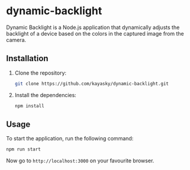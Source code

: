 # dynamic-backlight

Dynamic Backlight is a Node.js application that dynamically adjusts the backlight of a device based on the colors in the captured image from the camera.

## Installation

1. Clone the repository:
   ```bash
   git clone https://github.com/kayasky/dynamic-backlight.git
   ```

2. Install the dependencies:
   ```bash
   npm install
   ```

## Usage

To start the application, run the following command:
```bash
npm run start
```
Now go to `http://localhost:3000` on your favourite browser.